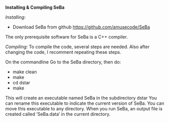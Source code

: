 **Installing & Compiling SeBa**

*Installing:*
- Download SeBa from github https://github.com/amusecode/SeBa

The only prerequisite software for SeBa is a C++ compiler.

*Compiling:*
To compile the code, several steps are needed.
Also after changing the code, I recomment repeating these steps.

On the commandline
Go to the SeBa directory, then do:
- make clean
- make
- cd dstar
- make

This will create an executable named SeBa in the subdirectory dstar
You can rename this executable to indicate the current version of SeBa.
You can move this executable to any directory.
When you run SeBa, an output file is created called ‘SeBa.data’ in the current directory.
